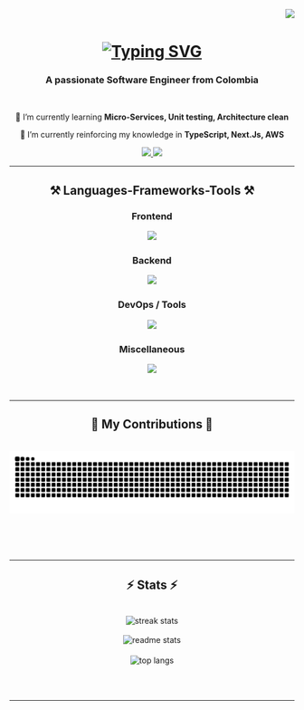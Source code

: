 ﻿<p align="right">
  <a href="#">
      <img src="https://api.visitorbadge.io/api/VisitorHit?user=TruxRoyal&repo=github-visitors-badge&countColor=%23F78729FF" />
   </a>
</p>

<h1 align="center">
    <a href="https://git.io/typing-svg">
        <img src="https://readme-typing-svg.herokuapp.com?font=Fira+Code&pause=1000&color=F78729&center=true&width=435&lines=Hi+There!;I'm+Duban+Guzman+%F0%9F%98%81;%C2%A1Holaaa!;Soy+Duban+Guzman+%F0%9F%98%81" alt="Typing SVG" />
    </a>
</h1>


<h3 align="center">A passionate Software Engineer from Colombia</h3>

<br/>

<div align="center">
 
🌱 I’m currently learning **Micro-Services, Unit testing, Architecture clean**

🌲 I’m currently reinforcing my knowledge in **TypeScript, Next.Js, AWS**

</div>
 
<div align="center"> 
  <a href="mailto:dubanguzmant@outlook.com">
    <img src="https://img.shields.io/badge/Outlook-0078D4?style=for-the-badge&logo=microsoft-outlook&logoColor=white" />
  </a>
  <a href="https://www.linkedin.com/in/duban-esteban-guzman-gongora-834626230/" target="_blank">
    <img src="https://img.shields.io/badge/LinkedIn-0077B5?style=for-the-badge&logo=linkedin&logoColor=white" target="_blank" />
  </a>
</div>

 <hr/>
 
<h2 align="center">⚒️ Languages-Frameworks-Tools ⚒️</h2>
<div align="center">

### Frontend
![](https://skillicons.dev/icons?i=react,angular,nextjs,bootstrap,tailwind,html,css,javascript,typescript)

### Backend
![](https://skillicons.dev/icons?i=nodejs,php,python,java,mongodb,mysql)

### DevOps / Tools
![](https://skillicons.dev/icons?i=docker,linux,git,github,vscode,npm,postman,figma)

### Miscellaneous
![](https://skillicons.dev/icons?i=arduino,electron,r,pug)

</div>

<br/>
<hr/>

<div align="center">
  <h2>🐉 My Contributions 🐉</h2>
  <br>
  <img alt="snake eating my contributions" src="https://raw.githubusercontent.com/TruxRoyal/TruxRoyal/output/github-snake-dark.svg#gh-dark-mode-only" />
  
  <br/><br/><br/>
</div>

<hr/>

<h2 align="center">⚡ Stats ⚡</h2>
<br>
<div align=center>
    <div>
        <img width=390 src="https://github-readme-streak-stats-salesp07.vercel.app/?user=TruxRoyal&count_private=true&theme=react&border_radius=10" alt="streak stats"/>
    </div>
    <br>
    <div>
        <img width=390 src="https://github-readme-stats-salesp07.vercel.app/api?username=TruxRoyal&count_private=true&show_icons=true&theme=react&rank_icon=github&border_radius=10" alt="readme stats" />
    </div>
    <br>
    <div>
        <img width=325 align="center" src="https://github-readme-stats-salesp07.vercel.app/api/top-langs/?username=TruxRoyal&hide=HTML&langs_count=8&layout=compact&theme=react&border_radius=10&size_weight=0.5&count_weight=0.5&exclude_repo=github-readme-stats" alt="top langs" />
    </div>
</div>

<br/><br/>

<hr/>

<br/>
<br/>
